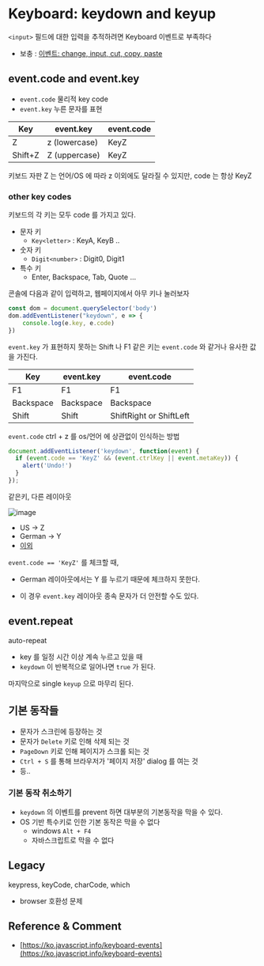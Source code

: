 # Keyboard: keydown and keyup

`<input>` 필드에 대한 입력을 추적하려면 Keyboard 이벤트로 부족하다
- 보충 : [이벤트: change, input, cut, copy, paste](https://ko.javascript.info/events-change-input)

## event.code and event.key
- `event.code` 물리적 key code
- `event.key` 누른 문자를 표현

| Key |	event.key	| event.code |
|---|---|---|
|Z|	z (lowercase)|	KeyZ|
|Shift+Z	|Z (uppercase)|	KeyZ|

키보드 자판 Z 는 언어/OS 에 따라 z 이외에도 달라질 수 있지만, code 는 항상 KeyZ 

### other key codes
키보드의 각 키는 모두 code 를 가지고 있다.

- 문자 키
    - `Key<letter>` : KeyA, KeyB ..
- 숫자 키
    - `Digit<number>` : Digit0, Digit1
- 특수 키
    - Enter, Backspace, Tab, Quote ...

콘솔에 다음과 같이 입력하고, 웹페이지에서 아무 키나 눌러보자
```javascript
const dom = document.querySelector('body')
dom.addEventListener("keydown", e => {
    console.log(e.key, e.code)
})
```

`event.key` 가 표현하지 못하는 Shift 나 F1 같은 키는 `event.code` 와 같거나 유사한 값을 가진다.

| Key	| event.key | 	event.code |
|---|---|---|
| F1	| F1	| F1 |
|Backspace	| Backspace |	Backspace |
| Shift |	Shift |	ShiftRight or ShiftLeft |

`event.code` ctrl + z 를 os/언어 에 상관없이 인식하는 방법
```javascript
document.addEventListener('keydown', function(event) {
  if (event.code == 'KeyZ' && (event.ctrlKey || event.metaKey)) {
    alert('Undo!')
  }
});
```

같은키, 다른 레이아웃

![image](https://user-images.githubusercontent.com/31977543/108058161-f43d5e80-7096-11eb-8085-93b7f4308f92.png)

- US → Z
- German → Y
- [이외](https://www.w3.org/TR/uievents-code/#key-alphanumeric-writing-system)

`event.code == 'KeyZ'` 를 체크할 때, 
- German 레이아웃에서는 Y 를 누르기 때문에 체크하지 못한다. 

- 이 경우 `event.key` 레이아웃 종속 문자가 더 안전할 수도 있다. 

## event.repeat
auto-repeat
- key 를 일정 시간 이상 계속 누르고 있을 때 
- `keydown` 이 반복적으로 일어나면 `true` 가 된다.

마지막으로 single `keyup` 으로 마무리 된다.

## 기본 동작들
- 문자가 스크린에 등장하는 것
- 문자가 `Delete` 키로 인해 삭제 되는 것
- `PageDown` 키로 인해 페이지가 스크롤 되는 것
- `Ctrl + S` 를 통해 브라우저가 '페이지 저장' dialog 를 여는 것
- 등..

### 기본 동작 취소하기
- `keydown` 의 이벤트를 prevent 하면 대부분의 기본동작을 막을 수 있다.
- OS 기반 특수키로 인한 기본 동작은 막을 수 없다
    - windows `Alt + F4`
    - 자바스크립트로 막을 수 없다
    
## Legacy
keypress, keyCode, charCode, which

- browser 호환성 문제 



Reference & Comment
--
- [https://ko.javascript.info/keyboard-events](https://ko.javascript.info/keyboard-events)
